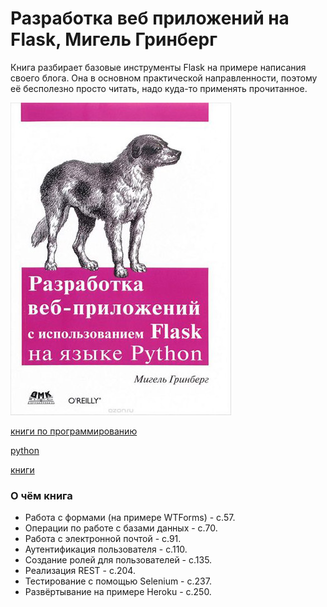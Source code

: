 # Разработка веб приложений на Flask, Мигель Гринберг

Книга разбирает базовые инструменты Flask на примере написания своего блога.
Она в основном практической направленности, поэтому её бесполезно просто
читать, надо куда-то применять прочитанное.

![cover](cs_books_web_prilozhenia_flask.jpg)

[книги по программированию](./meta_knigi_po_programmirovaniy.md)

[python](./meta_python.md)

[книги](./meta_knigi.md)

### О чём книга

* Работа с формами (на примере WTForms) - с.57.
* Операции по работе с базами данных - с.70.
* Работа с электронной почтой - с.91.
* Аутентификация пользователя - с.110.
* Создание ролей для пользователей - с.135.
* Реализация REST - с.204.
* Тестирование с помощью Selenium - с.237.
* Развёртывание на примере Heroku - с.250.